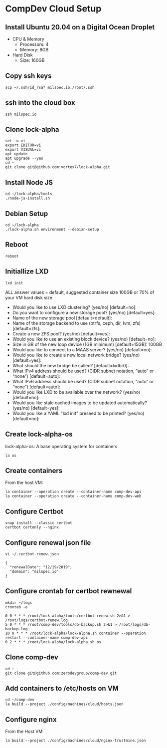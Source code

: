# CompDev Cloud Setup

## Install Ubuntu 20.04 on a Digital Ocean Droplet

  - CPU & Memory
    - Processors: 4
    - Memory: 8GB
  - Hard Disk
    - Size: 160GB


## Copy ssh keys

```
scp ~/.ssh/id_rsa* milspec.io:/root/.ssh
```

## ssh into the cloud box

```
ssh milspec.io
```

## Clone lock-alpha

```
set -o vi
export EDITOR=vi
export VISUAL=vi
apt update
apt upgrade --yes
cd ~
git clone git@github.com:vortex7/lock-alpha.git
```

## Install Node JS

```
cd ~/lock-alpha/tools
./node-js-install.sh
```

## Debian Setup

```
cd ~/lock-alpha
./lock-alpha.sh environment --debian-setup
```

## Reboot 

```
reboot
```

## Initiallize LXD

```
lxd init
```

ALL answer values = default, suggested container size 100GB or 70% of your VM hard disk size

- Would you like to use LXD clustering? (yes/no) [default=no]:
- Do you want to configure a new storage pool? (yes/no) [default=yes]:
- Name of the new storage pool [default=default]:
- Name of the storage backend to use (btrfs, ceph, dir, lvm, zfs) [default=zfs]: 
- Create a new ZFS pool? (yes/no) [default=yes]:
- Would you like to use an existing block device? (yes/no) [default=no]:
- Size in GB of the new loop device (1GB minimum) [default=15GB]: 100GB
- Would you like to connect to a MAAS server? (yes/no) [default=no]:
- Would you like to create a new local network bridge? (yes/no) [default=yes]:
- What should the new bridge be called? [default=lxdbr0]: 
- What IPv4 address should be used? (CIDR subnet notation, “auto” or “none”) [default=auto]: 
- What IPv6 address should be used? (CIDR subnet notation, “auto” or “none”) [default=auto]: 
- Would you like LXD to be available over the network? (yes/no) [default=no]:
- Would you like stale cached images to be updated automatically? (yes/no) [default=yes]: 
- Would you like a YAML "lxd init" preseed to be printed? (yes/no) [default=no]: 

## Create lock-alpha-os

lock-alpha-os: A base operating system for containers

```
la os
```

## Create containers

From the host VM:

```
la container --operation create --container-name comp-dev-api
la container --operation create --container-name comp-dev-web
```

## Configure Certbot

```
snap install --classic certbot
certbot certonly --nginx
```

## Configure renewal json file
```
vi ~/.certbot-renew.json
```

```
{
  "renewalDate": "12/19/2019",
  "domain": "milspec.io"
}
```

## Configure crontab for certbot rewnewal
```
mkdir ~/logs
crontab -e
```

```
0 0 * * * /root/lock-alpha/tools/certbot-renew.sh 2>&1 > /root/logs/certbot-renew.log
5 0 * * * /root/comp-dev/tools/db-backup.sh 2>&1 > /root/logs/db-backup.log
10 0 * * * /root/lock-alpha/lock-alpha.sh container --operation restart --container-name comp-dev-api
0 2 * * * /root/lock-alpha/lock-alpha.sh os
```

## Clone comp-dev

```
cd ~
git clone git@github.com:zerodevgroup/comp-dev.git
```

## Add containers to /etc/hosts on VM

```
cd ~/comp-dev
la build --project ./config/machines/cloud/hosts.json
```

## Configure nginx

From the Host VM

```
la build --project ./config/machines/cloud/nginx-trustmine.json
```
